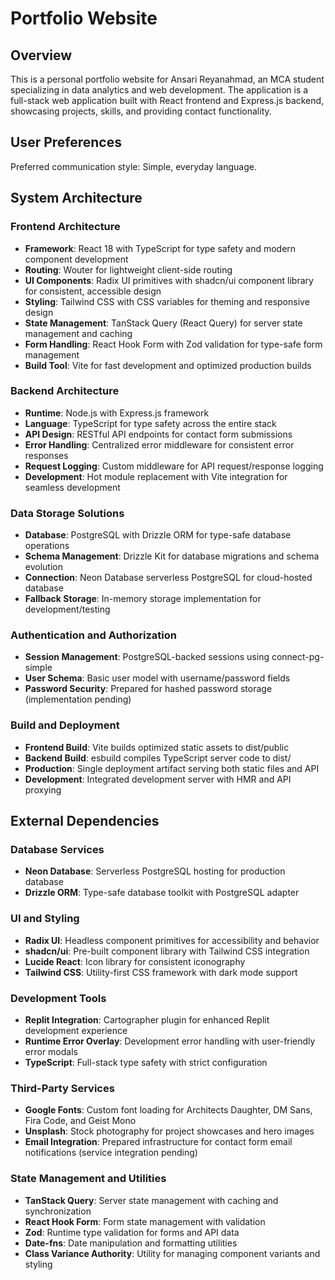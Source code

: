 # Portfolio Website

## Overview

This is a personal portfolio website for Ansari Reyanahmad, an MCA student specializing in data analytics and web development. The application is a full-stack web application built with React frontend and Express.js backend, showcasing projects, skills, and providing contact functionality.

## User Preferences

Preferred communication style: Simple, everyday language.

## System Architecture

### Frontend Architecture
- **Framework**: React 18 with TypeScript for type safety and modern component development
- **Routing**: Wouter for lightweight client-side routing
- **UI Components**: Radix UI primitives with shadcn/ui component library for consistent, accessible design
- **Styling**: Tailwind CSS with CSS variables for theming and responsive design
- **State Management**: TanStack Query (React Query) for server state management and caching
- **Form Handling**: React Hook Form with Zod validation for type-safe form management
- **Build Tool**: Vite for fast development and optimized production builds

### Backend Architecture
- **Runtime**: Node.js with Express.js framework
- **Language**: TypeScript for type safety across the entire stack
- **API Design**: RESTful API endpoints for contact form submissions
- **Error Handling**: Centralized error middleware for consistent error responses
- **Request Logging**: Custom middleware for API request/response logging
- **Development**: Hot module replacement with Vite integration for seamless development

### Data Storage Solutions
- **Database**: PostgreSQL with Drizzle ORM for type-safe database operations
- **Schema Management**: Drizzle Kit for database migrations and schema evolution
- **Connection**: Neon Database serverless PostgreSQL for cloud-hosted database
- **Fallback Storage**: In-memory storage implementation for development/testing

### Authentication and Authorization
- **Session Management**: PostgreSQL-backed sessions using connect-pg-simple
- **User Schema**: Basic user model with username/password fields
- **Password Security**: Prepared for hashed password storage (implementation pending)

### Build and Deployment
- **Frontend Build**: Vite builds optimized static assets to dist/public
- **Backend Build**: esbuild compiles TypeScript server code to dist/
- **Production**: Single deployment artifact serving both static files and API
- **Development**: Integrated development server with HMR and API proxying

## External Dependencies

### Database Services
- **Neon Database**: Serverless PostgreSQL hosting for production database
- **Drizzle ORM**: Type-safe database toolkit with PostgreSQL adapter

### UI and Styling
- **Radix UI**: Headless component primitives for accessibility and behavior
- **shadcn/ui**: Pre-built component library with Tailwind CSS integration
- **Lucide React**: Icon library for consistent iconography
- **Tailwind CSS**: Utility-first CSS framework with dark mode support

### Development Tools
- **Replit Integration**: Cartographer plugin for enhanced Replit development experience
- **Runtime Error Overlay**: Development error handling with user-friendly error modals
- **TypeScript**: Full-stack type safety with strict configuration

### Third-Party Services
- **Google Fonts**: Custom font loading for Architects Daughter, DM Sans, Fira Code, and Geist Mono
- **Unsplash**: Stock photography for project showcases and hero images
- **Email Integration**: Prepared infrastructure for contact form email notifications (service integration pending)

### State Management and Utilities
- **TanStack Query**: Server state management with caching and synchronization
- **React Hook Form**: Form state management with validation
- **Zod**: Runtime type validation for forms and API data
- **Date-fns**: Date manipulation and formatting utilities
- **Class Variance Authority**: Utility for managing component variants and styling